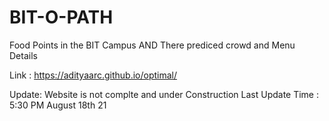 # BIT-O-PATH
Food Points in the BIT Campus AND There prediced crowd and Menu Details

Link : https://adityaarc.github.io/optimal/

Update:
Website is not complte and under  Construction
Last Update Time : 5:30 PM August 18th 21
